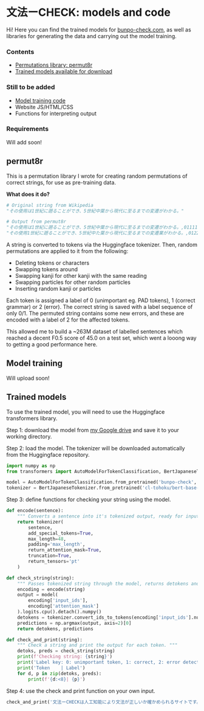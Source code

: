 # 文法ーCHECK: models and code
Hi! Here you can find the trained models for [bunpo-check.com](https://bunpo-check.com), as well as libraries for generating the data and carrying out the model training.

### Contents
 - [Permutations library: permut8r](#permut8r)
 - [Trained models available for download](#trained-models) 
 
### Still to be added 
 - [Model training code](#model-training)
 - Website JS/HTML/CSS 
 - Functions for interpreting output 
 
### Requirements
Will add soon! 

## permut8r 
This is a permutation library I wrote for creating random permutations of correct strings, for use as pre-training data.

**What does it do?**

```python
# Original string from Wikipedia
"その使用は1世紀に遡ることができ、5世紀中葉から現代に至るまでの変遷がわかる。"

# Output from permut8r
"その使用は1世紀に遡ることができ、5世紀中葉から現代に至るまでの変遷がわかる。,011111111111111111111111110000000000000000000000"
"その使用1世紀に遡ることができ、5世紀中た葉から現代に至るまでの変遷業がわかる。,012211111111112211111112211000000000000000000000"
``` 

A string is converted to tokens via the Huggingface tokenizer. Then, random permutations are applied to it from the following:
 - Deleting tokens or characters 
 - Swapping tokens around 
 - Swapping kanji for other kanji with the same reading
 - Swapping particles for other random particles
 - Inserting random kanji or particles

Each token is assigned a label of 0 (unimportant eg. PAD tokens), 1 (correct grammar) or 2 (error). The correct string is saved with a label sequence of only 0/1. The permuted string contains some new errors, and these are encoded with a label of 2 for the affected tokens. 

This allowed me to build a ~263M dataset of labelled sentences which reached a decent F0.5 score of 45.0 on a test set, which went a looong way to getting a good performance here.

## Model training
Will upload soon! 


## Trained models 
To use the trained model, you will need to use the Huggingface transformers library.

Step 1: download the model from [my Google drive](https://drive.google.com/drive/folders/1ur4GZV_E_Is4ehhNwLv4w2p02IC_ZnWa?usp=sharing) and save it to your working directory. 

Step 2: load the model. The tokenizer will be downloaded automatically from the Huggingface repository. 
```python
import numpy as np 
from transformers import AutoModelForTokenClassification, BertJapaneseTokenizer

model = AutoModelForTokenClassification.from_pretrained('bunpo-check', num_labels=3)
tokenizer = BertJapaneseTokenizer.from_pretrained('cl-tohoku/bert-base-japanese-whole-word-masking')
```

Step 3: define functions for checking your string using the model.
```python
def encode(sentence):
    """ Converts a sentence into it's tokenized output, ready for input to the model. """
    return tokenizer(
        sentence,
        add_special_tokens=True, 
        max_length=48,
        padding='max_length',
        return_attention_mask=True,
        truncation=True,
        return_tensors='pt'
    )

def check_string(string):
    """ Passes tokenized string through the model, returns detokens and predictions. """
    encoding = encode(string)
    output = model(
        encoding['input_ids'],
        encoding['attention_mask']
    ).logits.cpu().detach().numpy()
    detokens = tokenizer.convert_ids_to_tokens(encoding['input_ids'].numpy()[0])
    predictions = np.argmax(output, axis=2)[0]
    return detokens, predictions 

def check_and_print(string):
    """ Check a string and print the output for each token. """
    detoks, preds = check_string(string)
    print(f'Checking string: {string}')
    print('Label key: 0: unimportant token, 1: correct, 2: error detected.')
    print('Token    | Label')
    for d, p in zip(detoks, preds):
        print(f'{d:<8}| {p}')
```

Step 4: use the check and print function on your own input.
```python
check_and_print('⽂法ーCHECKは⼈⼯知能により⽂法が正しいか確かめられるサイトです。')
```
